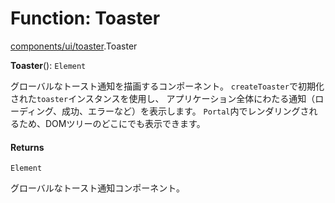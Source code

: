 # Function: Toaster

[components/ui/toaster](../modules/components_ui_toaster.md).Toaster

**Toaster**(): `Element`

グローバルなトースト通知を描画するコンポーネント。
`createToaster`で初期化された`toaster`インスタンスを使用し、
アプリケーション全体にわたる通知（ローディング、成功、エラーなど）を表示します。
`Portal`内でレンダリングされるため、DOMツリーのどこにでも表示できます。

#### Returns

`Element`

グローバルなトースト通知コンポーネント。
